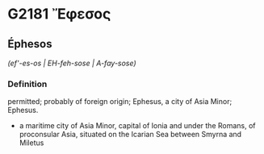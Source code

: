 # G2181 Ἔφεσος

## Éphesos

_(ef'-es-os | EH-feh-sose | A-fay-sose)_

### Definition

permitted; probably of foreign origin; Ephesus, a city of Asia Minor; Ephesus.

- a maritime city of Asia Minor, capital of Ionia and under the Romans, of proconsular Asia, situated on the Icarian Sea between Smyrna and Miletus


